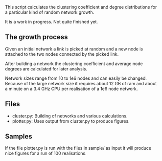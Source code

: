 This script calculates the clustering coefficient and degree distributions for a
particular kind of random network growth.

It is a work in progress. Not quite finished yet.

The growth process
------------------
Given an initial network a link is picked at random and a new node is attached to the two
nodes connected by the picked link.

After building a network the clustering coefficient and average node degrees are
calculated for later analysis.

Network sizes range from 10 to 1e6 nodes and can easily be changed. Because of the large
network size it requires about 12 GB of ram and about a minute on a 3.4 GHz CPU per
realisation of a 1e6 node network.

Files
-----
- cluster.py: Building of networks and various calculations.
- plotter.py: Uses output from cluster.py to produce figures.

Samples
-------
If the file plotter.py is run with the files in sample/ as input it will
produce nice figures for a run of 100 realisations.
